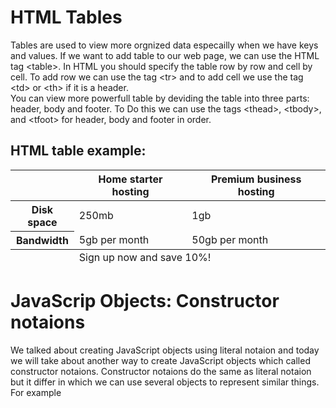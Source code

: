 # HTML Tables
Tables are used to view more orgnized data especailly when we have keys and values. If we want to add table to our web page, we can use the HTML tag \<table>. In HTML you should specify the table row by row and cell by cell. To add row we can use the tag \<tr> and to add cell we use the tag \<td> or \<th> if it is a header.  
You can view more powerfull table by deviding the table into three parts: header, body and footer. To Do this we can use the tags \<thead>, \<tbody>, and \<tfoot> for header, body and footer in order.
## HTML table example:
<table>  
    <thead>  
        <tr>  
            <th></th>  
            <th scope="col">Home starter hosting</th>  
            <th scope="col">Premium business hosting</th>  
        </tr>  
    </thead>  
    <tbody>  
        <tr>  
            <th scope="row">Disk space</th>  
            <td>250mb</td>  
            <td>1gb</td>  
        </tr>  
        <tr>  
            <th scope="row">Bandwidth</th>  
            <td>5gb per month</td>  
            <td>50gb per month</td>  
        </tr>  
    </tbody>  
    <tfoot>  
        <tr>  
            <td></td>  
            <td colspan="2">Sign up now and save 10%!</td>  
        </tr>  
    </tfoot>  
 </table>  

 # JavaScrip Objects: Constructor notaions
 We talked about creating JavaScript objects using literal notaion and today we will take about another way to create JavaScript objects which called constructor notaions. Constructor notaions do the same as literal notaion but it differ in which we can use several objects to represent similar things. For example






